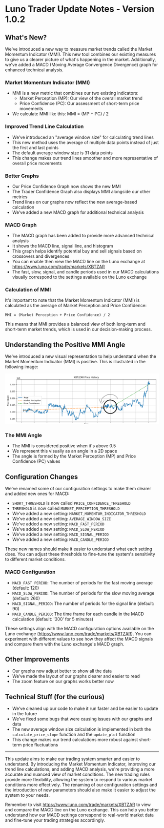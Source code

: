 # Luno Trader Update Notes - Version 1.0.2

## What's New?

We've introduced a new way to measure market trends called the Market Momentum Indicator (MMI). This new tool combines our existing measures to give us a clearer picture of what's happening in the market. Additionally, we've added a MACD (Moving Average Convergence Divergence) graph for enhanced technical analysis.

### Market Momentum Indicator (MMI)
- MMI is a new metric that combines our two existing indicators:
  - Market Perception (MP): Our view of the overall market trend
  - Price Confidence (PC): Our assessment of short-term price movements
- We calculate MMI like this: MMI = (MP + PC) / 2

### Improved Trend Line Calculation
- We've introduced an "average window size" for calculating trend lines
- This new method uses the average of multiple data points instead of just the first and last points
- The default average window size is 31 data points
- This change makes our trend lines smoother and more representative of overall price movements

### Better Graphs
- Our Price Confidence Graph now shows the new MMI
- The Trader Confidence Graph also displays MMI alongside our other metrics
- Trend lines on our graphs now reflect the new average-based calculation
- We've added a new MACD graph for additional technical analysis

### MACD Graph
- The MACD graph has been added to provide more advanced technical analysis
- It shows the MACD line, signal line, and histogram
- This graph helps identify potential buy and sell signals based on crossovers and divergences
- You can enable then view the MACD line on the Luno exchange at https://www.luno.com/trade/markets/XBTZAR
- The fast, slow, signal, and candle periods used in our MACD calculations visually correspond to the settings available on the Luno exchange

### Calculation of MMI
It's important to note that the Market Momentum Indicator (MMI) is calculated as the average of Market Perception and Price Confidence:

```
MMI = (Market Perception + Price Confidence) / 2
```

This means that MMI provides a balanced view of both long-term and short-term market trends, which is used in our decision-making process.

## Understanding the Positive MMI Angle

We've introduced a new visual representation to help understand when the Market Momentum Indicator (MMI) is positive. This is illustrated in the following image:

![Positive MMI Angle](posisitve_mmi.png)

### The MMI Angle
- The MMI is considered positive when it's above 0.5
- We represent this visually as an angle in a 2D space
- The angle is formed by the Market Perception (MP) and Price Confidence (PC) values

## Configuration Changes

We've renamed some of our configuration settings to make them clearer and added new ones for MACD:

- `SHORT_THRESHOLD` is now called `PRICE_CONFIDENCE_THRESHOLD`
- `THRESHOLD` is now called `MARKET_PERCEPTION_THRESHOLD`
- We've added a new setting: `MARKET_MOMENTUM_INDICATOR_THRESHOLD`
- We've added a new setting: `AVERAGE_WINDOW_SIZE`
- We've added a new setting: `MACD_FAST_PERIOD`
- We've added a new setting: `MACD_SLOW_PERIOD`
- We've added a new setting: `MACD_SIGNAL_PERIOD`
- We've added a new setting: `MACD_CANDLE_PERIOD`

These new names should make it easier to understand what each setting does. You can adjust these thresholds to fine-tune the system's sensitivity to different market conditions.

### MACD Configuration
- `MACD_FAST_PERIOD`: The number of periods for the fast moving average (default: 120)
- `MACD_SLOW_PERIOD`: The number of periods for the slow moving average (default: 260)
- `MACD_SIGNAL_PERIOD`: The number of periods for the signal line (default: 90)
- `MACD_CANDLE_PERIOD`: The time frame for each candle in the MACD calculation (default: '300' for 5 minutes)

These settings align with the MACD configuration options available on the Luno exchange (https://www.luno.com/trade/markets/XBTZAR). You can experiment with different values to see how they affect the MACD signals and compare them with the Luno exchange's MACD graph.

## Other Improvements
- Our graphs now adjust better to show all the data
- We've made the layout of our graphs clearer and easier to read
- The zoom feature on our graphs works better now

## Technical Stuff (for the curious)
- We've cleaned up our code to make it run faster and be easier to update in the future
- We've fixed some bugs that were causing issues with our graphs and data
- The new average window size calculation is implemented in both the `calculate_price_slope` function and the `update_plot` function
- This change makes our trend calculations more robust against short-term price fluctuations

---

This update aims to make our trading system smarter and easier to understand. By introducing the Market Momentum Indicator, improving our trend line calculations, and adding MACD analysis, we're providing a more accurate and nuanced view of market conditions. The new trading rules provide more flexibility, allowing the system to respond to various market conditions more effectively. The renaming of our configuration settings and the introduction of new parameters should also make it easier to adjust the system to your needs.

Remember to visit https://www.luno.com/trade/markets/XBTZAR to view and compare the MACD line on the Luno exchange. This can help you better understand how our MACD settings correspond to real-world market data and fine-tune your trading strategies accordingly.